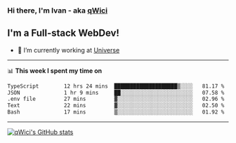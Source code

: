 ### Hi there, I'm Ivan - aka [qWici][website]

## I'm a Full-stack WebDev!
- 🔭 I’m currently working at [Universe][universe]

---

📊 **This week I spent my time on**
<!--START_SECTION:waka-->

```txt
TypeScript        12 hrs 24 mins  ████████████████████▒░░░░   81.17 %
JSON              1 hr 9 mins     ██░░░░░░░░░░░░░░░░░░░░░░░   07.58 %
.env file         27 mins         ▓░░░░░░░░░░░░░░░░░░░░░░░░   02.96 %
Text              22 mins         ▓░░░░░░░░░░░░░░░░░░░░░░░░   02.50 %
Bash              17 mins         ▒░░░░░░░░░░░░░░░░░░░░░░░░   01.92 %
```

<!--END_SECTION:waka-->

---

[![qWici's GitHub stats](https://github-readme-stats.vercel.app/api?username=qWici)](https://github.com/qWici/github-readme-stats)

[website]: https://devkucher.com
[twitter]: https://twitter.com/KucherDev
[linkedin]: https://www.linkedin.com/in/ivankucher
[universe]: https://universeapps.limited
